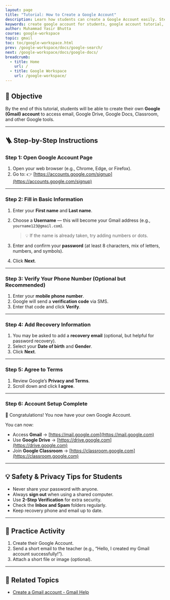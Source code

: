```yaml
---
layout: page
title: "Tutorial: How to Create a Google Account"
description: Learn how students can create a Google Account easily. Step-by-step guide with safety tips for Gmail, Google Drive, and Classroom access.
keywords: create google account for students, google account tutorial, how to create gmail account for students, google account step by step guide, gmail tutorial for beginners, create google account for classroom, google drive and gmail setup, student email account guide, google signup tutorial, create new gmail account
author: Muhammad Yasir Bhutta
course: google-workspace
topic: gmail
toc: toc/google-workspace.html
prev: /google-workspace/docs/google-search/
next: /google-workspace/docs/google-docs/
breadcrumb:
  - title: Home
    url: /
  - title: Google Workspace
    url: /google-workspace/
---
```



## 🎯 Objective

By the end of this tutorial, students will be able to create their own **Google (Gmail) account** to access email, Google Drive, Google Docs, Classroom, and other Google tools.

---

## 🪜 **Step-by-Step Instructions**

### **Step 1: Open Google Account Page**

1. Open your web browser (e.g., Chrome, Edge, or Firefox).
2. Go to: 👉 [https://accounts.google.com/signup](https://accounts.google.com/signup)

---

### **Step 2: Fill in Basic Information**

1. Enter your **First name** and **Last name**.
2. Choose a **Username** — this will become your Gmail address (e.g., `yourname123@gmail.com`).

   > 💡 If the name is already taken, try adding numbers or dots.
3. Enter and confirm your **password** (at least 8 characters, mix of letters, numbers, and symbols).
4. Click **Next**.

---

### **Step 3: Verify Your Phone Number (Optional but Recommended)**

1. Enter your **mobile phone number**.
2. Google will send a **verification code** via SMS.
3. Enter that code and click **Verify**.

---

### **Step 4: Add Recovery Information**

1. You may be asked to add a **recovery email** (optional, but helpful for password recovery).
2. Select your **Date of birth** and **Gender**.
3. Click **Next**.

---

### **Step 5: Agree to Terms**

1. Review Google’s **Privacy and Terms**.
2. Scroll down and click **I agree**.

---

### **Step 6: Account Setup Complete**

🎉 Congratulations! You now have your own Google Account.

You can now:

* Access **Gmail** → [https://mail.google.com](https://mail.google.com)
* Use **Google Drive** → [https://drive.google.com](https://drive.google.com)
* Join **Google Classroom** → [https://classroom.google.com](https://classroom.google.com)

---

## 💡 **Safety & Privacy Tips for Students**

* Never share your password with anyone.
* Always **sign out** when using a shared computer.
* Use **2-Step Verification** for extra security.
* Check the **Inbox and Spam** folders regularly.
* Keep recovery phone and email up to date.

---

## 🧩 **Practice Activity**

1. Create their Google Account.
2. Send a short email to the teacher (e.g., “Hello, I created my Gmail account successfully!”).
3. Attach a short file or image (optional).

---

## 📘 **Related Topics**

- [Create a Gmail account - Gmail Help](https://support.google.com/mail/answer/56256?hl=en&ref_topic=7065107&sjid=17155670430480394991-EU)

